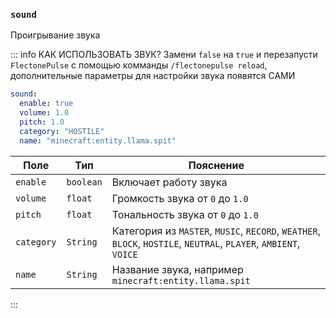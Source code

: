 ### `sound`
Проигрывание звука

::: info КАК ИСПОЛЬЗОВАТЬ ЗВУК?
Замени `false` на `true` и перезапусти `FlectonePulse` с помощью комманды `/flectonepulse reload`, дополнительные параметры для настройки звука появятся САМИ

```yaml
sound:
  enable: true
  volume: 1.0
  pitch: 1.0
  category: "HOSTILE"
  name: "minecraft:entity.llama.spit"
```

| Поле       | Тип       | Пояснение                                                                                                        |
|------------|-----------|------------------------------------------------------------------------------------------------------------------|
| `enable`   | `boolean` | Включает работу звука                                                                                            |
| `volume`   | `float`   | Громкость звука от `0` до `1.0`                                                                                  |
| `pitch`    | `float`   | Тональность звука от `0` до `1.0`                                                                                |
| `category` | `String`  | Категория из `MASTER`, `MUSIC`, `RECORD`, `WEATHER`, `BLOCK`, `HOSTILE`, `NEUTRAL`, `PLAYER`, `AMBIENT`, `VOICE` |
| `name`     | `String`  | Название звука, например `minecraft:entity.llama.spit`                                                           |

:::
